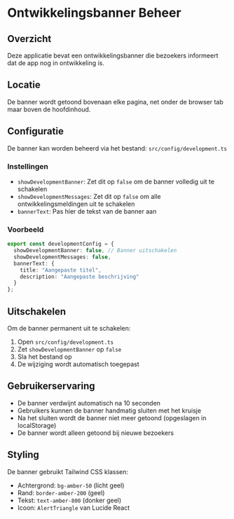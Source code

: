 # Ontwikkelingsbanner Beheer

## Overzicht
Deze applicatie bevat een ontwikkelingsbanner die bezoekers informeert dat de app nog in ontwikkeling is.

## Locatie
De banner wordt getoond bovenaan elke pagina, net onder de browser tab maar boven de hoofdinhoud.

## Configuratie
De banner kan worden beheerd via het bestand: `src/config/development.ts`

### Instellingen
- `showDevelopmentBanner`: Zet dit op `false` om de banner volledig uit te schakelen
- `showDevelopmentMessages`: Zet dit op `false` om alle ontwikkelingsmeldingen uit te schakelen
- `bannerText`: Pas hier de tekst van de banner aan

### Voorbeeld
```typescript
export const developmentConfig = {
  showDevelopmentBanner: false, // Banner uitschakelen
  showDevelopmentMessages: false,
  bannerText: {
    title: "Aangepaste titel",
    description: "Aangepaste beschrijving"
  }
};
```

## Uitschakelen
Om de banner permanent uit te schakelen:

1. Open `src/config/development.ts`
2. Zet `showDevelopmentBanner` op `false`
3. Sla het bestand op
4. De wijziging wordt automatisch toegepast

## Gebruikerservaring
- De banner verdwijnt automatisch na 10 seconden
- Gebruikers kunnen de banner handmatig sluiten met het kruisje
- Na het sluiten wordt de banner niet meer getoond (opgeslagen in localStorage)
- De banner wordt alleen getoond bij nieuwe bezoekers

## Styling
De banner gebruikt Tailwind CSS klassen:
- Achtergrond: `bg-amber-50` (licht geel)
- Rand: `border-amber-200` (geel)
- Tekst: `text-amber-800` (donker geel)
- Icoon: `AlertTriangle` van Lucide React

